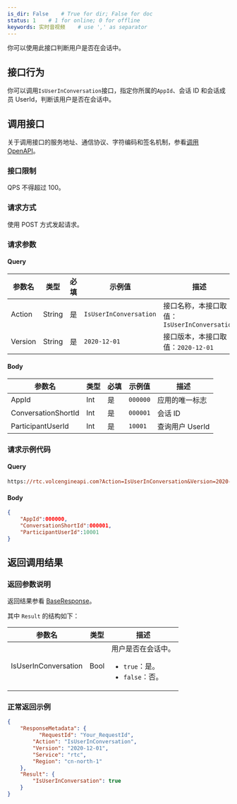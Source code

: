 ```yaml
---
is_dir: False    # True for dir; False for doc
status: 1    # 1 for online; 0 for offline
keywords: 实时音视频    # use ',' as separator
---
```


你可以使用此接口判断用户是否在会话中。

## 接口行为

你可以调用`IsUserInConversation`接口，指定你所属的`AppId`、会话 ID 和会话成员 UserId，判断该用户是否在会话中。
 
## 调用接口

关于调用接口的服务地址、通信协议、字符编码和签名机制，参看[调用 OpenAPI](412251)。
### 接口限制

QPS 不得超过 100。
### 请求方式

使用 POST 方式发起请求。

### 请求参数

#### Query

| **参数名** | **类型** | **必填** | **示例值** | **描述** |
| --- | --- | --- | --- | --- |
| Action | String | 是 | `IsUserInConversation` |  接口名称，本接口取值：`IsUserInConversation`|
| Version | String | 是 | `2020-12-01` | 接口版本，本接口取值：`2020-12-01` |

#### Body

| **参数名** | **类型** | **必填** | **示例值** |**描述** |
| --- | --- | --- | --- |--- |
| AppId | Int | 是 |`000000` | 应用的唯一标志 |
| ConversationShortId | Int |是 | `000001` | 会话 ID |
| ParticipantUserId | Int |是 | `10001` | 查询用户 UserId |


### 请求示例代码

#### Query

```postscript
https://rtc.volcengineapi.com?Action=IsUserInConversation&Version=2020-12-01
```

#### Body

```json
{
    "AppId":000000,
    "ConversationShortId":000001,
    "ParticipantUserId":10001  
}
```

## 返回调用结果

### 返回参数说明

返回结果参看 [BaseResponse](192711.md#baseresponse)。 

其中 `Result` 的结构如下：

| 参数名 | 类型 | 描述 |
| --- | --- | --- |
| IsUserInConversation |Bool | 用户是否在会话中。<ul><li>`true`：是。</li><li>`false`：否。</li></ul> |


### 正常返回示例

```json
{
    "ResponseMetadata": {
	      "RequestId": "Your_RequestId",    
        "Action": "IsUserInConversation",
        "Version": "2020-12-01",
        "Service": "rtc",        
        "Region": "cn-north-1"
    },
    "Result": {
        "IsUserInConversation": true
    }
}
```
